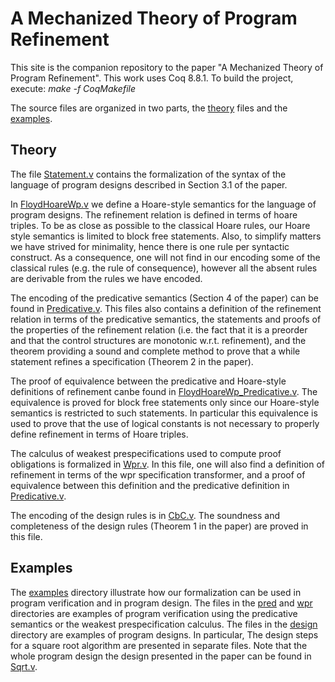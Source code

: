 # A Mechanized Theory of Program Refinement

This site is the companion repository to the paper "A Mechanized Theory of Program Refinement".
This work uses Coq 8.8.1. To build the project, execute: *make -f CoqMakefile*

The source files are organized in two parts, the [theory](./src/theory) files and the [examples](./src/examples).

## Theory

The file [Statement.v](./src/theory/Statement.v) contains the formalization of the syntax of the language of
program designs described in Section 3.1 of the paper.

In [FloydHoareWp.v](./src/theory/FloydHoareWp.v) we define a Hoare-style semantics for the language of program designs.
The refinement relation is defined in terms of hoare triples. To be as close as possible to the classical Hoare
rules, our Hoare style semantics is limited to block free statements. Also, to simplify matters we have strived
for minimality, hence there is one rule per syntactic construct. As a consequence, one will not find in our
encoding some of the classical rules (e.g. the rule of consequence), however all the absent rules are derivable
from the rules we have encoded.

The encoding of the predicative semantics (Section 4 of the paper) can be found in [Predicative.v](./src/theory/Predicative.v).
This files also contains a definition of the refinement relation in terms of the predicative semantics, the
statements and proofs of the properties of the refinement relation (i.e. the fact that it is a preorder and
that the control structures are monotonic w.r.t. refinement), and the theorem providing a sound and complete
method to prove that a while statement refines a specification (Theorem 2 in the paper).

The proof of equivalence between the predicative and Hoare-style definitions of refinement canbe found
in [FloydHoareWp_Predicative.v](./src/theory/FloydHoareWp_Predicative.v). The equivalence is proved for
block free statements only since our Hoare-style semantics is restricted to such statements. In particular
this equivalence is used to prove that the use of logical constants is not necessary to properly define
refinement in terms of Hoare triples.

The calculus of weakest prespecifications used to compute proof obligations is formalized in [Wpr.v](src/theory/Wpr.v).
In this file, one will also find a definition of refinement in terms of the wpr specification transformer,
and a proof of equivalence between this definition and the predicative definition in [Predicative.v](./src/theory/Predicative.v).

The encoding of the design rules is in [CbC.v](./src/theory/CbC.v). The soundness and completeness of the
design rules (Theorem 1 in the paper) are proved in this file.

## Examples

The [examples](./src/examples) directory illustrate how our formalization can be used in program verification
and in program design. The files in the [pred](./src/examples/pred) and [wpr](./src/examples/wpr) directories
are examples of program verification using the predicative semantics or the weakest prespecification calculus.
The files in the [design](./src/examples/design) directory are examples of program designs. In particular, The 
design steps for a square root algorithm are presented in separate files. Note that the whole program design
the design presented in the paper can be found in [Sqrt.v](./src/examples/design/Sqrt.v).



